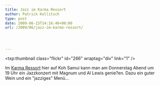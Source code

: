 ```yaml
---
title: Jazz im Karma Ressort
author: Patrick Kollitsch
type: post
date: 2009-06-15T14:16:46+00:00
url: /2009/06/jazz-im-karma-ressort/




---
```

<txp:thumbnail class="flickr" id="266" wraptag="div" link="1" />

Im [Karma Ressort][1] hier auf Koh Samui kann man am Donnerstag Abend um 19 Uhr ein Jazzkonzert mit Magnum und Al Lewis genie?en. Dazu ein guter Wein und ein "jazziges" Menü...

 [1]: http://www.karmasamui.com/